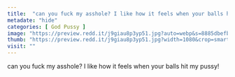 ```yaml
---
title:  "can you fuck my asshole? I like how it feels when your balls hit my pussy!"
metadate: "hide"
categories: [ God Pussy ]
image: "https://preview.redd.it/j9giau8p3yp51.jpg?auto=webp&s=8885dbefbb282852c235a94ed46ffc1851506bd0"
thumb: "https://preview.redd.it/j9giau8p3yp51.jpg?width=1080&crop=smart&auto=webp&s=c1abd77f120c6ceb3ccb9a6ea5c9a09c1da18aba"
visit: ""
---
```

can you fuck my asshole? I like how it feels when your balls hit my pussy!

